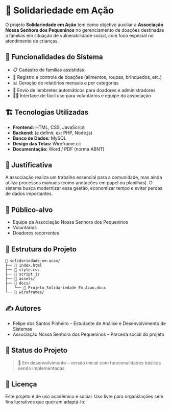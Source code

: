 # 🤝 Solidariedade em Ação

O projeto **Solidariedade em Ação** tem como objetivo auxiliar a **Associação Nossa Senhora dos Pequeninos** no gerenciamento de doações destinadas a famílias em situação de vulnerabilidade social, com foco especial no atendimento de crianças.

## 🧩 Funcionalidades do Sistema

- 📋 Cadastro de famílias assistidas
- 🎁 Registro e controle de doações (alimentos, roupas, brinquedos, etc.)
- 📊 Geração de relatórios mensais e por categorias
- 📅 Envio de lembretes automáticos para doadores e administradores
- 👩‍💻 Interface de fácil uso para voluntários e equipe da associação

## 🏗️ Tecnologias Utilizadas

- **Frontend:** HTML, CSS, JavaScript
- **Backend:** (a definir, ex: PHP, Node.js)
- **Banco de Dados:** MySQL
- **Design das Telas:** Wireframe.cc
- **Documentação:** Word / PDF (norma ABNT)

## 🧠 Justificativa

A associação realiza um trabalho essencial para a comunidade, mas ainda utiliza processos manuais (como anotações em papel ou planilhas). O sistema busca modernizar essa gestão, economizar tempo e evitar perdas de dados importantes.

## 📌 Público-alvo

- Equipe da Associação Nossa Senhora dos Pequeninos  
- Voluntários  
- Doadores recorrentes

## 📂 Estrutura do Projeto

```
📁 solidariedade-em-acao/
├── 📄 index.html
├── 📄 style.css
├── 📄 script.js
├── 📁 assets/
├── 📁 docs/
│   └── 📄 Projeto_Solidariedade_Em_Acao.docx
└── 📁 wireframes/
```

## ✍️ Autores

- Felipe dos Santos Pinheiro – Estudante de Análise e Desenvolvimento de Sistemas  
- Associação Nossa Senhora dos Pequeninos – Parceira social do projeto

## 📅 Status do Projeto

> 🔧 Em desenvolvimento – versão inicial com funcionalidades básicas sendo implementadas.

## 📜 Licença

Este projeto é de uso acadêmico e social. Uso livre para organizações sem fins lucrativos que queiram adaptá-lo.